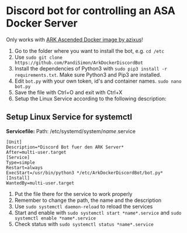 # Discord bot for controlling an ASA Docker Server
Only works with [ARK Ascended Docker image by azixus](https://github.com/azixus/ARK_Ascended_Docker)!

 1. Go to the folder where you want to install the bot, e.g. `cd /etc`
 2. Use `sudo git clone https://github.com/PandiSimon/ArkDockerDiscordBot`
 3. Install the dependencies of Python3 with `sudo pip3 install -r requirements.txt`. Make sure Python3 and Pip3 are installed.
 4. Edit `bot.py` with your own token, id's and container names. `sudo nano bot.py`
 5. Save the file with Ctrl+O and exit with Ctrl+X
 6. Setup the Linux Service according to the following description:

## Setup Linux Service for systemctl
**Servicefile:**
Path: /etc/systemd/system/_name_.service

    [Unit]
    Description=*Discord Bot fuer den ARK Server*
    After=multi-user.target
    [Service]
    Type=simple
    Restart=always
    ExecStart=/usr/bin/python3 */etc/ArkDockerDiscordBot/bot.py*
    [Install]
    WantedBy=multi-user.target

 1. Put the file there for the service to work properly
 2. Remember to change the path, the name and the description
 3. Use  `sudo systemctl daemon-reload`  to reload the services
 4. Start and enable with  `sudo systemctl start *name*.service`  and  `sudo systemctl enable *name*.service`
 5. Check status with  `sudo systemctl status *name*.service`